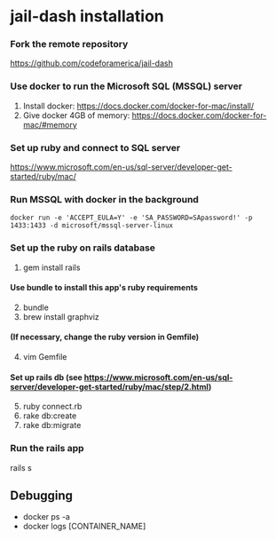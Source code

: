# jail-dash installation

### Fork the remote repository
https://github.com/codeforamerica/jail-dash

### Use docker to run the Microsoft SQL (MSSQL) server
1. Install docker: https://docs.docker.com/docker-for-mac/install/
2. Give docker 4GB of memory: https://docs.docker.com/docker-for-mac/#memory

### Set up ruby and connect to SQL server
https://www.microsoft.com/en-us/sql-server/developer-get-started/ruby/mac/

### Run MSSQL with docker in the background
`docker run -e 'ACCEPT_EULA=Y' -e 'SA_PASSWORD=SApassword!' -p 1433:1433 -d microsoft/mssql-server-linux`

### Set up the ruby on rails database
1. gem install rails
#### Use bundle to install this app's ruby requirements
2. bundle
3. brew install graphviz
#### (If necessary, change the ruby version in Gemfile)
4. vim Gemfile
#### Set up rails db (see https://www.microsoft.com/en-us/sql-server/developer-get-started/ruby/mac/step/2.html)
5. ruby connect.rb
6. rake db:create
7. rake db:migrate

### Run the rails app
rails s


## Debugging
- docker ps -a
- docker logs [CONTAINER_NAME]


